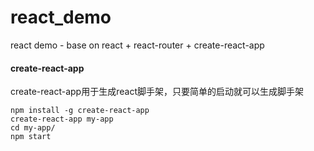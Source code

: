 # react_demo

react demo - base on react + react-router + create-react-app

#### create-react-app

create-react-app用于生成react脚手架，只要简单的启动就可以生成脚手架

    npm install -g create-react-app
    create-react-app my-app
    cd my-app/
    npm start